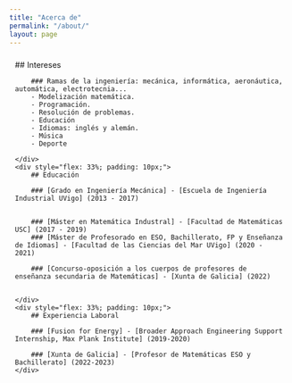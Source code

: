 ```yaml
---
title: "Acerca de"
permalink: "/about/"
layout: page
---
```


<div style="display: flex; flex-wrap: wrap;">
    <div style="flex: 33%; padding: 10px;">
        ## Intereses

        ### Ramas de la ingeniería: mecánica, informática, aeronáutica,     automática, electrotecnia...
        - Modelización matemática. 
        - Programación.
        - Resolución de problemas.
        - Educación
        - Idiomas: inglés y alemán. 
        - Música
        - Deporte
      
    </div>
    <div style="flex: 33%; padding: 10px;">
        ## Educación
        
        ### [Grado en Ingeniería Mecánica] - [Escuela de Ingeniería Industrial UVigo] (2013 - 2017)

        
        ### [Máster en Matemática Industral] - [Facultad de Matemáticas USC] (2017 - 2019)
        ### [Máster de Profesorado en ESO, Bachillerato, FP y Enseñanza de Idiomas] - [Facultad de las Ciencias del Mar UVigo] (2020 - 2021)

        ### [Concurso-oposición a los cuerpos de profesores de enseñanza secundaria de Matemáticas] - [Xunta de Galicia] (2022)
        
      
    </div>
    <div style="flex: 33%; padding: 10px;">
        ## Experiencia Laboral

        ### [Fusion for Energy] - [Broader Approach Engineering Support Internship, Max Plank Institute] (2019-2020)

        ### [Xunta de Galicia] - [Profesor de Matemáticas ESO y Bachillerato] (2022-2023)
    </div>
</div>
